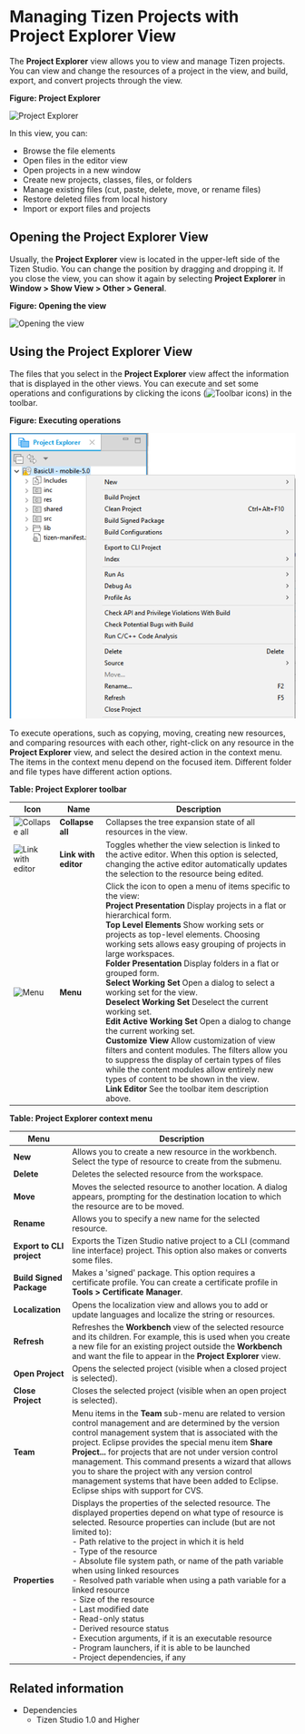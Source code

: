 # Managing Tizen Projects with Project Explorer View

The **Project Explorer** view allows you to view and manage Tizen projects. You can view and change the resources of a project in the view, and build, export, and convert projects through the view.

**Figure: Project Explorer**

![Project Explorer](./media/proj_explorer_n.png)

In this view, you can:

- Browse the file elements
- Open files in the editor view
- Open projects in a new window
- Create new projects, classes, files, or folders
- Manage existing files (cut, paste, delete, move, or rename files)
- Restore deleted files from local history
- Import or export files and projects

## Opening the Project Explorer View

Usually, the **Project Explorer** view is located in the upper-left side of the Tizen Studio. You can change the position by dragging and dropping it. If you close the view, you can show it again by selecting **Project Explorer** in **Window > Show View > Other > General**.

**Figure: Opening the view**

![Opening the view](./media/proj_explorer_general.png)

## Using the Project Explorer View

The files that you select in the **Project Explorer** view affect the information that is displayed in the other views. You can execute and set some operations and configurations by clicking the icons (![Toolbar icons](./media/proj_explorer_op_config.png)) in the toolbar.

**Figure: Executing operations**

![Executing operations](./media/proj_explorer_right_click_n.png)

To execute operations, such as copying, moving, creating new resources, and comparing resources with each other, right-click on any resource in the **Project Explorer** view, and select the desired action in the context menu. The items in the context menu depend on the focused item. Different folder and file types have different action options.

**Table: Project Explorer toolbar**

| Icon                                     | Name                 | Description                              |
|------------------------------------------|----------------------|------------------------------------------|
| ![Collapse all](./media/proj_explorer_collapse.png) | **Collapse all**     | Collapses the tree expansion state of all resources in the view. |
| ![Link with editor](./media/proj_explorer_link.png) | **Link with editor** | Toggles whether the view selection is linked to the active editor. When this option is selected, changing the active editor automatically updates the selection to the resource being edited. |
| ![Menu](./media/proj_explorer_menu.png) | **Menu**             | Click the icon to open a menu of items specific to the view:</br>**Project Presentation** Display projects in a flat or hierarchical form.</br>**Top Level Elements** Show working sets or projects as top-level elements. Choosing working sets allows easy grouping of projects in large workspaces.</br>**Folder Presentation** Display folders in a flat or grouped form.</br>**Select Working Set** Open a dialog to select a working set for the view.</br>**Deselect Working Set** Deselect the current working set.</br>**Edit Active Working Set** Open a dialog to change the current working set.</br>**Customize View** Allow customization of view filters and content modules. The filters allow you to suppress the display of certain types of files while the content modules allow entirely new types of content to be shown in the view.</br>**Link Editor** See the toolbar item description above. |

**Table: Project Explorer context menu**

| Menu                      | Description                              |
|---------------------------|------------------------------------------|
| **New**                   | Allows you to create a new resource in the workbench. Select the type of resource to create from the submenu. |
| **Delete**                | Deletes the selected resource from the workspace. |
| **Move**                  | Moves the selected resource to another location. A dialog appears, prompting for the destination location to which the resource are to be moved. |
| **Rename**                | Allows you to specify a new name for the selected resource. |
| **Export to CLI project** | Exports the Tizen Studio native project to a CLI (command line interface) project. This option also makes or converts some files. |
| **Build Signed Package**  | Makes a 'signed' package. This option requires a certificate profile. You can create a certificate profile in **Tools > Certificate Manager**. |
| **Localization**          | Opens the localization view and allows you to add or update languages and localize the string or resources. |
| **Refresh**               | Refreshes the **Workbench** view of the selected resource and its children. For example, this is used when you create a new file for an existing project outside the **Workbench** and want the file to appear in the **Project Explorer** view. |
| **Open Project**          | Opens the selected project (visible when a closed project is selected). |
| **Close Project**         | Closes the selected project (visible when an open project is selected). |
| **Team**                  | Menu items in the **Team** sub-menu are related to version control management and are determined by the version control management system that is associated with the project. Eclipse provides the special menu item **Share Project...** for projects that are not under version control management. This command presents a wizard that allows you to share the project with any version control management systems that have been added to Eclipse. Eclipse ships with support for CVS. |
| **Properties**            | Displays the properties of the selected resource. The displayed properties depend on what type of resource is selected. Resource properties can include (but are not limited to):</br> - Path relative to the project in which it is held </br> - Type of the resource </br> - Absolute file system path, or name of the path variable when using linked resources </br> - Resolved path variable when using a path variable for a linked resource </br> - Size of the resource </br> - Last modified date </br> - Read-only status </br> - Derived resource status </br> - Execution arguments, if it is an executable resource </br> - Program launchers, if it is able to be launched </br> - Project dependencies, if any |

## Related information
* Dependencies
  - Tizen Studio 1.0 and Higher
